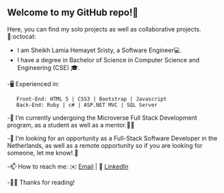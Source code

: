 ## Welcome to my GitHub repo!👋  

Here, you can find my solo projects as well as collaborative projects.📔:octocat:

 - I am Sheikh Lamia Hemayet Sristy, a Software Engineer💻. 
 - I have a degree in Bachelor of Science in Computer Science and Engineering (CSE) 🎓.
   
 -🖥️ Experienced in:

       Front-End: HTML 5 | CSS3 | Bootstrap | Javascript
       Back-End: Ruby | c# | ASP.NET MVC | SQL Server
      
      
      
       


-🔭 I’m currently undergoing the Microverse Full Stack Development program, as a student as well as a mentor.🌟🌟

-👀 I’m looking for an opportunity as a Full-Stack Software Developer in the Netherlands, as well as a remote opportunity so if you are looking for someone, let me know!.🙋

-📫 How to reach me: ✉️ <a href="mailto:lamiasristy@gmail.com?subject=Hello Lamia!">Email</a>  |  💼 [LinkedIn](https://www.linkedin.com/in/lamia-hemayet-sristy/)
     
-✌🏼 Thanks for reading!   

